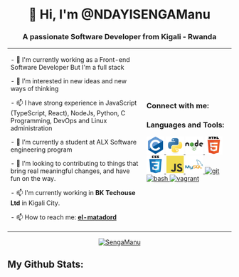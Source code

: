 <!---
My Passion wakes me up!
--->

<!--![MasterHead](https://blog.bit.ai/wp-content/uploads/2018/09/How-to-Embed-GitHub-Gists-in-Your-Documents-Blog-Banner.png)-->
<!--![NDAYISENGA_banner](https://user-images.githubusercontent.com/99369085/189547193-992ed153-38b7-4814-8cba-4054cdb382ea.png)-->
<h1 align="center">👋 Hi, I'm @NDAYISENGAManu</h1>
<h3 align="center">A passionate Software Developer from Kigali - Rwanda</h3>

<table>
  <tr>
    <td>
      <p>- 🔭 I'm currently working as a Front-end Software Developer But I'm a full stack</p>
      <p>- 👀 I’m interested in new ideas and new ways of thinking</p>
      <p>- 📫 I have strong experience in JavaScript (TypeScript, React), NodeJs, Python, C Programming, DevOps and Linux administration </p>
      <p>- 🌱 I’m currently a student at ALX Software engineering program</p>
      <p>- 💞️ I’m looking to contributing to things that bring real meaningful changes, and have fun on the way.</p>
      <p>- 📫 I'm currently working in <b>BK Techouse Ltd</b> in Kigali City.</p>
      <p>- 📫 How to reach me: <b><a href=mailto:webmasterio2015@gmail.com alt=email target="_blank">el-matadord</a></p>
      <!---<p>- ⚡ Fun fact: <b>I'm a graduate in Applied Computer science from University of Rwanda</b></p>--->
    </td>
    <td>
      <h3 align="left">Connect with me:</h3>
      <!---<p align="left">
        <a href="https://www.linkedin.com/in/ndayisenga-emmanuel-565409106" target="blank"><img align="center" src="https://raw.githubusercontent.com/NDAYISENGAManu/github-profile-readme-generator/master/src/images/icons/Social/linked-in-alt.svg" alt="NDAYISENGAManu" height="30" width="40" /></a>
        <a href="https://twitter.com/SengaManu" target="blank"><img align="center" src="https://raw.githubusercontent.com/NDAYISENGAManu/github-profile-readme-generator/master/src/images/icons/Social/twitter.svg" alt="NdayisengaManu" height="30" width="40" /></a>
      </p>---->
      <h3 align="left">Languages and Tools:</h3>
      <p align="left"> 
      <a href="https://www.cprogramming.com/" target="_blank" rel="noreferrer"> <img src="https://raw.githubusercontent.com/devicons/devicon/master/icons/c/c-original.svg" alt="c" width="40" height="40"/> </a>
      <a href="https://www.python.org" target="_blank" rel="noreferrer"> <img src="https://raw.githubusercontent.com/devicons/devicon/master/icons/python/python-original.svg" alt="python" width="40" height="40"/> </a> 
      <a href="https://nodejs.org" target="_blank" rel="noreferrer"> <img src="https://raw.githubusercontent.com/devicons/devicon/master/icons/nodejs/nodejs-original-wordmark.svg" alt="nodejs" width="40" height="40"/> </a> 
      <a href="https://www.w3.org/html/" target="_blank" rel="noreferrer"> <img src="https://raw.githubusercontent.com/devicons/devicon/master/icons/html5/html5-original-wordmark.svg" alt="html5" width="40" height="40"/> </a> 
      <a href="https://www.w3schools.com/css/" target="_blank" rel="noreferrer"> <img src="https://raw.githubusercontent.com/devicons/devicon/master/icons/css3/css3-original-wordmark.svg" alt="css3" width="40" height="40"/> </a> 
      <a href="https://developer.mozilla.org/en-US/docs/Web/JavaScript" target="_blank" rel="noreferrer"> <img src="https://raw.githubusercontent.com/devicons/devicon/master/icons/javascript/javascript-original.svg" alt="javascript" width="40" height="40"/> </a> 
      <a href="https://www.mysql.com/" target="_blank" rel="noreferrer"> <img src="https://raw.githubusercontent.com/devicons/devicon/master/icons/mysql/mysql-original-wordmark.svg" alt="mysql" width="40" height="40"/> </a> 
      <a href="https://git-scm.com/" target="_blank" rel="noreferrer"> <img src="https://www.vectorlogo.zone/logos/git-scm/git-scm-icon.svg" alt="git" width="40" height="40"/> </a>
      <a href="https://www.gnu.org/software/bash/" target="_blank" rel="noreferrer"> <img src="https://www.vectorlogo.zone/logos/gnu_bash/gnu_bash-icon.svg" alt="bash" width="40" height="40"/> </a>  
      <a href="https://www.vagrantup.com/" target="_blank" rel="noreferrer"> <img src="https://www.vectorlogo.zone/logos/vagrantup/vagrantup-icon.svg" alt="vagrant" width="40" height="40"/> </a> 
      </p>    
    </td>
  </tr>
</table>

<p align="center"> <a href="https://twitter.com/SengaManu" target="_blank"><img src="https://img.shields.io/twitter/follow/SengaManu?logo=twitter&style=for-the-badge" alt="SengaManu" /></a> </p>

## My Github Stats:

<!----<table>
  <tr>
    <td>
       <a href="https://github.com/NDAYISENGAManu"><img alt="NDAYISENGA Manu's Github Stats" src="https://github-readme-stats.vercel.app/api?username=NDAYISENGAManu&show_icons=true&count_private=true&theme=react&hide_border=true&bg_color=1d2a3a" /></a>
    </td>
    <td>
       <a href="http://www.github.com/NDAYISENGAManu"><img src="https://github-readme-streak-stats.herokuapp.com/?user=NDAYISENGAManu&stroke=ffffff&background=1d2a3a&ring=5BCDEC&fire=5BCDEC&currStreakNum=ffffff&currStreakLabel=5BCDEC&sideNums=ffffff&sideLabels=ffffff&dates=ffffff&hide_border=true" /></a>
    </td>
    <td>
      <a href="https://github.com/NDAYISENGAManu"><img alt="NDAYISENGAManu's Top Languages" src="https://github-readme-stats.vercel.app/api/top-langs/?username=NDAYISENGAManu&langs_count=6&count_private=true&layout=compact&theme=react&hide_border=true&bg_color=1d2a3a"/></a>
    </td>
  </tr>
</table>---->

<!-- ![GitHub Activity Graph](https://activity-graph.herokuapp.com/graph?username=Aysuarex&bg_color=1d2a3a&color=5BCDEC&line=5BCDEC&point=FFFFFF&hide_border=true) -->

<!-----<p align="right"> <img src="https://media.giphy.com/media/WUlplcMpOCEmTGBtBW/giphy.gif" width="30"><img src="https://komarev.com/ghpvc/?username=aysuarex&label=Profile%20views&color=0e75b6&style=flat" alt="aysuarex" /> </p>---->

<!--
<p><img align="left" src="https://github-readme-stats.vercel.app/api/top-langs?username=aysuarex&show_icons=true&locale=en&layout=compact" alt="aysuarex" /></p>
<p>&nbsp;<img align="center" src="https://github-readme-stats.vercel.app/api?username=aysuarex&show_icons=true&locale=en" alt="aysuarex" /></p>
<p><img align="center" src="https://github-readme-streak-stats.herokuapp.com/?user=aysuarex&" alt="aysuarex" /></p>
-->

<!--<p align="left"> <a href="https://github.com/ryo-ma/github-profile-trophy"><img src="https://github-profile-trophy.vercel.app/?username=aysuarex" alt="aysuarex" /></a> </p>-->
